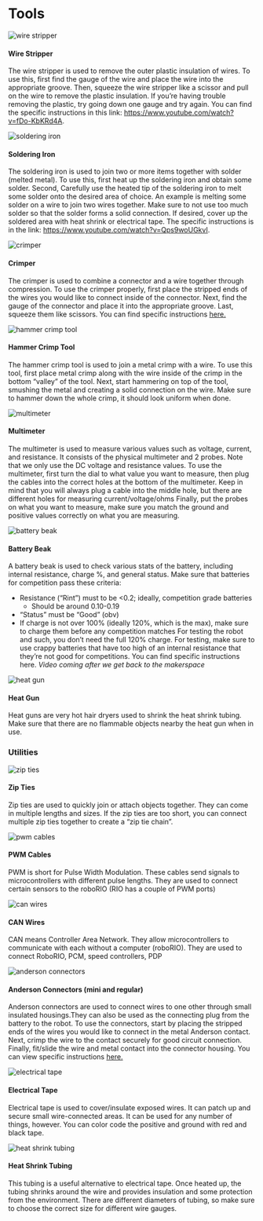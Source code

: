 # Tools


![wire stripper](../assets/images/tools/electronics/wirestripper.png)
#### Wire Stripper
 The wire stripper is used to remove the outer plastic insulation of wires. To use this, first find 
 the gauge of the wire and place the wire into the appropriate groove. Then, squeeze the wire stripper
 like a scissor and pull on the wire to remove the plastic insulation. If you’re having trouble removing 
 the plastic, try going down one gauge and try again. You can find the specific instructions in this 
 link: https://www.youtube.com/watch?v=fDo-KbKRd4A.


![soldering iron](../assets/images/tools/electronics/solderingiron.png)
#### Soldering Iron
 The soldering iron is used to join two or more items together with solder (melted metal). To use this,
 first heat up the soldering iron and obtain some solder. Second, Carefully use the heated tip of the soldering 
 iron to melt some solder onto the desired area of choice. An example is melting some solder on a wire to join two
 wires together. Make sure to not use too much solder so that the solder forms a solid connection. If desired, cover 
 up the soldered area with heat shrink or electrical tape. The specific instructions is in the link: https://www.youtube.com/watch?v=Qps9woUGkvI.
 


![crimper](../assets/images/tools/electronics/crimper.png)
#### Crimper
 The crimper is used to combine a connector and a wire together through compression. To use the crimper properly, first place the stripped ends of the wires you would like to connect inside of the connector. Next, find the gauge of the connector and place it into the appropriate groove. Last, squeeze them like scissors. You can find specific instructions [here.](https://youtu.be/Svja8zEcKNQ?t=73)


![hammer crimp tool](../assets/images/tools/electronics/hammercrimptool.png)
#### Hammer Crimp Tool
The hammer crimp tool is used to join a metal crimp with a wire. To use this tool, first place metal crimp along with the wire inside of the crimp in the bottom “valley” of the tool. Next, start hammering on top of the tool, smushing the metal and creating a solid connection on the wire. Make sure to hammer down the whole crimp, it should look uniform when done.


![multimeter](../assets/images/tools/electronics/multimeter.png)
#### Multimeter
The multimeter is used to measure various values such as voltage, current, and resistance. It consists of the physical multimeter and 2 probes. Note that we only use the DC voltage and resistance values. To use the multimeter, first turn the dial to what value you want to measure, then plug the cables into the correct holes at the bottom of the multimeter. Keep in mind that you will always plug a cable into the middle hole, but there are different holes for measuring current/voltage/ohms
Finally, put the probes on what you want to measure, make sure you match the ground and positive values correctly on what you are measuring.


![battery beak](../assets/images/tools/electronics/batterybeak.png)
#### Battery Beak
A battery beak is used to check various stats of the battery, including internal resistance, charge %, and general status.
Make sure that batteries for competition pass these criteria:
* Resistance (“Rint”) must to be <0.2; ideally, competition grade batteries 
    * Should be around 0.10-0.19
* “Status” must be “Good” (obv)
* If charge is not over 100% (ideally 120%, which is the max), make sure to charge them before any competition matches
For testing the robot and such, you don’t need the full 120% charge. For testing, make sure to use crappy batteries that have too high of an internal resistance that they’re not good for competitions. You can find specific instructions here. *Video coming after we get back to the makerspace*


![heat gun](../assets/images/tools/electronics/heatgun.png)
#### Heat Gun
Heat guns are very hot hair dryers used to shrink the heat shrink tubing. Make sure that there are no flammable objects nearby the heat gun when in use.

### Utilities


![zip ties](../assets/images/tools/electronics/zipties.png)
#### Zip Ties
Zip ties are used to quickly join or attach objects together. They can come in multiple lengths and sizes. If the zip ties are too short, you can connect multiple zip ties together to create a “zip tie chain”.


![pwm cables](../assets/images/tools/electronics/pwmcables.png)
#### PWM Cables
PWM is short for Pulse Width Modulation. These cables send signals to microcontrollers with different pulse lengths. They are used to connect certain sensors to the roboRIO (RIO has a couple of PWM ports)


![can wires](../assets/images/tools/electronics/canwires.png)
#### CAN Wires
CAN means Controller Area Network. They allow microcontrollers to communicate with each without a computer (roboRIO). They are used to connect RoboRIO, PCM, speed controllers, PDP


![anderson connectors](../assets/images/tools/electronics/andersonconnectors.png)
#### Anderson Connectors (mini and regular)
Anderson connectors are used to connect wires to one other through small insulated housings.They can also be used as the connecting plug from the battery to the robot. To use the connectors, start by placing the stripped ends of the wires you would like to connect in the metal Anderson contact. Next, crimp the wire to the contact securely for good circuit connection. Finally, fit/slide the wire and metal contact into the connector housing. You can view specific instructions [here.](https://www.youtube.com/watch?v=QzLvdR6X81k)


![electrical tape](../assets/images/tools/electronics/electricaltape.png)
#### Electrical Tape 
Electrical tape is used to cover/insulate exposed wires. It can patch up and secure small wire-connected areas. It can be used for any number of things, however. You can color code the positive and ground with red and black tape.


![heat shrink tubing](../assets/images/tools/electronics/heatshrinktubing.png)
#### Heat Shrink Tubing
This tubing is a useful alternative to electrical tape. Once heated up, the tubing shrinks around the wire and provides insulation and some protection from the environment. There are different diameters of tubing, so make sure to choose the  correct size for different wire gauges.



